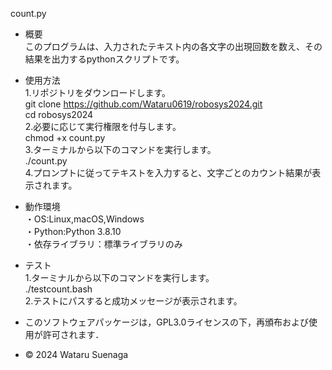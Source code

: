 count.py


- 概要  
このプログラムは、入力されたテキスト内の各文字の出現回数を数え、その結果を出力するpythonスクリプトです。

- 使用方法  
1.リポジトリをダウンロードします。  
git clone https://github.com/Wataru0619/robosys2024.git  
cd robosys2024  
2.必要に応じて実行権限を付与します。  
chmod +x count.py  
3.ターミナルから以下のコマンドを実行します。  
./count.py  
4.プロンプトに従ってテキストを入力すると、文字ごとのカウント結果が表示されます。

- 動作環境  
・OS:Linux,macOS,Windows  
・Python:Python 3.8.10  
・依存ライブラリ：標準ライブラリのみ

- テスト  
1.ターミナルから以下のコマンドを実行します。  
./testcount.bash  
2.テストにパスすると成功メッセージが表示されます。


- このソフトウェアパッケージは，GPL3.0ライセンスの下，再頒布および使用が許可されます．
- © 2024 Wataru Suenaga 

